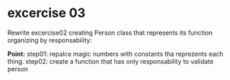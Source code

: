 # excercise 03

Rewrite excercise02 creating Person class that represents its function organizing by responsability:

**Point:**
step01: repalce magic numbers with constants tha reprezents each thing.
step02: create a function that has only responsability to validate person